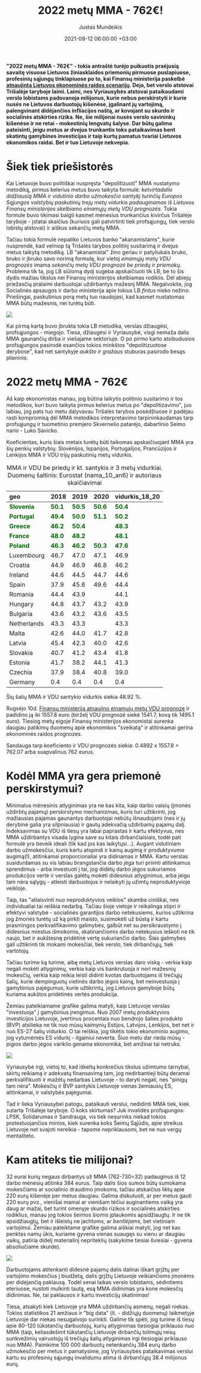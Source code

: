 ﻿---
title: "2022 metų MMA - 762€!"
date: 2021-09-12 06:00:00 +03:00
author: Justas Mundeikis
layout: post
comments: true
citation: false
image:  /assets/2021/09/13/minimum_wage.jpg
thumbnail: /assets/2021/09/13/thumb.minimum_wage.jpg
categories:
  - MMA
tags:
  - MMA
  - Trišalė taryba
  - SADM
---

**"2022 metų MMA - 762€" -  tokia antraštė turėjo puikuotis praėjusią savaitę visuose Lietuvos žiniasklaidos priemonių pirmuose puslapiuose, profesinių sąjungų tinklapiuose po to, kai Finansų ministerija paskelbė [atnaujintą Lietuvos ekonominės raidos scenarijų](https://finmin.lrv.lt/lt/aktualus-valstybes-finansu-duomenys/ekonomines-raidos-scenarijus). Deja, bet verslo atstovai Trišalėje taryboje laimi. Laimi, nes Vyriausybės atstovai pataikaudami verslo lobistams padovanoja milijonus, kurie nebus perskirstyti ir kurie nusės ne Lietuvos darbuotojų kišenėse, įgalinant jų vartojimą, palengvinant didėjančios infliacijos naštą, ar kovojant su skurdo ir socialinės atskirties rizika. Ne, šie milijonai nusės verslo savininkų kišenėse ir ne retai - mokestinių lengvatų šalyse. Dar būtų galima pateisinti, jeigu metus ar dvejus trunkantis toks pataikavimas bent skatintų gamybines investicijas ir taip kurtų pamatus tvariai Lietuvos ekonomikos raidai. Bet ir tuo Lietuvoje nekvepia.**<!--more-->

# Šiek tiek priešistorės

Kai Lietuvoje buvo politiškai nuspręsta "depolitizuoti" MMA nustatymo metodiką, pirmus kelerius metus buvo taikyta formulė: *ketvirtadalio didžiausią MMA ir vidutinio darbo užmokesčio santykį turinčių Europos Sąjungos valstybių  paskutinių trejų metų vidurkis padauginamas iš Lietuvos Finansų ministerijos skelbiamo einamųjų metų VDU prognozės*. Tokia formule buvo tikimasi baigti kasmet mėnesius trunkančius kivirčus Trišalėje taryboje - įstatai skaičius (kuriuos gali patvirtinti tiek profsąjungų, tiek verslo lobistų atstovai) ir aiškus sekančių metų MMA.

Tačiau tokia formulė nepatiko Lietuvos banko "akanamistams", kurie nusprendė, kad velniop tą Trišalės tarybos politinį susitarimą ir dvejus metus taikytą metodiką. LB "akanamistai" žino geriau ir patyliukais bruko, bruko ir įbruko savo norimą formulę, kur vietoj *einamųjų metų VDU prognozės* imama *sekančių metų VDU prognozė be priedų ir priemokų*. Problema tik ta, jog LB siūlomą dydį sugeba apskaičiuoti tik LB, be to šis dydis mažiau tikslus nei Finansų ministerijos skelbiamas rodiklis. Dėl abiejų priežasčių pralaimi darbuotojai uždirbantys mažesnį MMA. Negalvokite, jog Socialinės apsaugos ir darbo ministerija apie tokius LB *fintus* nieko nežino. Priešingai, paskutinius porą metų tuo naudojasi, kad kasmet nustatomas MMA būtų mažesnis, nei turėtų būti.

![](/assets/2021/09/13/sadm_atsakymas.png)

Kai pirmą kartą buvo įbrukta tokia LB metodika, verslas džiaugėsi, profsąjungos - miegojo. Tiesa, džiaugėsi ir Vyriausybė, visgi nemaža dalis MMA gaunančių  dirba ir viešajame sektoriuje. O po pirmo karto atsibudusios profsąjungos pasirodė esančios tokios minkštos "depolitizuotose derybose", kad net santykyje *aukšto ir gražaus* stuburas pasirodo besąs plieninis.

# 2022 metų MMA - 762€

Aš kaip ekonomistas manau, jog būtina laikytis politinio susitarimo ir tos metodikos, kuri buvo taikyta pirmus kelerius metus po "depolitizavimo", juo labiau, jog pats tuo metu dalyvavau Trišalės tarybos posėdžiuose ir padėjau rasti kompromisą dėl MMA metodikos interpretavimo tarpininkaudamas tarp profsąjungų ir tuometinio premjero Skvernelio patarėjo, dabartinio Seimo nario - Luko Savicko.

Koeficientas, kuris šiais metais turėtų būti taikomas apskaičiuojant MMA yra šių penkių valstybių: Slovėnijos, Ispanijos, Portugalijos, Prancūzijos ir Lenkijos MMA ir VDU trijų paskutinių metų vidurkis.

<table class="table table-striped table-hover table-condensed table-responsive" style="margin-left: auto; margin-right: auto;">
<caption>MMA ir VDU be priedų ir kt. santykis ir 3 metų vidurkiai. Duomenų šaltinis: Eurostat (nama_10_an6) ir autoriaus skaičiavimai</caption>
 <thead>
  <tr>
   <th style="text-align:left;"> geo </th>
   <th style="text-align:left;"> 2018 </th>
   <th style="text-align:left;"> 2019 </th>
   <th style="text-align:left;"> 2020 </th>
   <th style="text-align:left;"> vidurkis_18_20 </th>
  </tr>
 </thead>
<tbody>
  <tr>
   <td style="text-align:left;font-weight: bold;color: darkgreen !important;"> Slovenia </td>
   <td style="text-align:left;font-weight: bold;color: darkgreen !important;"> 50.1 </td>
   <td style="text-align:left;font-weight: bold;color: darkgreen !important;"> 50.5 </td>
   <td style="text-align:left;font-weight: bold;color: darkgreen !important;"> 50.6 </td>
   <td style="text-align:left;font-weight: bold;color: darkgreen !important;"> 50.4 </td>
  </tr>
  <tr>
   <td style="text-align:left;font-weight: bold;color: darkgreen !important;"> Portugal </td>
   <td style="text-align:left;font-weight: bold;color: darkgreen !important;"> 49.4 </td>
   <td style="text-align:left;font-weight: bold;color: darkgreen !important;"> 50.0 </td>
   <td style="text-align:left;font-weight: bold;color: darkgreen !important;"> 51.1 </td>
   <td style="text-align:left;font-weight: bold;color: darkgreen !important;"> 50.2 </td>
  </tr>
  <tr>
   <td style="text-align:left;font-weight: bold;color: darkgreen !important;"> Greece </td>
   <td style="text-align:left;font-weight: bold;color: darkgreen !important;"> 46.2 </td>
   <td style="text-align:left;font-weight: bold;color: darkgreen !important;"> 50.4 </td>
   <td style="text-align:left;font-weight: bold;color: darkgreen !important;">  </td>
   <td style="text-align:left;font-weight: bold;color: darkgreen !important;"> 48.3 </td>
  </tr>
  <tr>
   <td style="text-align:left;font-weight: bold;color: darkgreen !important;"> France </td>
   <td style="text-align:left;font-weight: bold;color: darkgreen !important;"> 48.0 </td>
   <td style="text-align:left;font-weight: bold;color: darkgreen !important;"> 48.2 </td>
   <td style="text-align:left;font-weight: bold;color: darkgreen !important;">  </td>
   <td style="text-align:left;font-weight: bold;color: darkgreen !important;"> 48.1 </td>
  </tr>
  <tr>
   <td style="text-align:left;font-weight: bold;color: darkgreen !important;"> Poland </td>
   <td style="text-align:left;font-weight: bold;color: darkgreen !important;"> 46.3 </td>
   <td style="text-align:left;font-weight: bold;color: darkgreen !important;"> 46.2 </td>
   <td style="text-align:left;font-weight: bold;color: darkgreen !important;"> 50.3 </td>
   <td style="text-align:left;font-weight: bold;color: darkgreen !important;"> 47.6 </td>
  </tr>
  <tr>
   <td style="text-align:left;"> Luxembourg </td>
   <td style="text-align:left;"> 46.7 </td>
   <td style="text-align:left;"> 47.0 </td>
   <td style="text-align:left;"> 47.1 </td>
   <td style="text-align:left;"> 46.9 </td>
  </tr>
  <tr>
   <td style="text-align:left;"> Croatia </td>
   <td style="text-align:left;"> 44.9 </td>
   <td style="text-align:left;"> 46.9 </td>
   <td style="text-align:left;"> 46.8 </td>
   <td style="text-align:left;"> 46.2 </td>
  </tr>
  <tr>
   <td style="text-align:left;"> Ireland </td>
   <td style="text-align:left;"> 44.6 </td>
   <td style="text-align:left;"> 44.5 </td>
   <td style="text-align:left;"> 44.7 </td>
   <td style="text-align:left;"> 44.6 </td>
  </tr>
  <tr>
   <td style="text-align:left;"> Spain </td>
   <td style="text-align:left;"> 37.9 </td>
   <td style="text-align:left;"> 45.6 </td>
   <td style="text-align:left;"> 49.6 </td>
   <td style="text-align:left;"> 44.4 </td>
  </tr>
  <tr>
   <td style="text-align:left;"> Romania </td>
   <td style="text-align:left;"> 44.4 </td>
   <td style="text-align:left;"> 43.9 </td>
   <td style="text-align:left;">  </td>
   <td style="text-align:left;"> 44.1 </td>
  </tr>
  <tr>
   <td style="text-align:left;"> Hungary </td>
   <td style="text-align:left;"> 44.8 </td>
   <td style="text-align:left;"> 43.7 </td>
   <td style="text-align:left;"> 43.2 </td>
   <td style="text-align:left;"> 43.9 </td>
  </tr>
  <tr>
   <td style="text-align:left;"> Bulgaria </td>
   <td style="text-align:left;"> 43.6 </td>
   <td style="text-align:left;"> 43.2 </td>
   <td style="text-align:left;"> 43.6 </td>
   <td style="text-align:left;"> 43.5 </td>
  </tr>
  <tr>
   <td style="text-align:left;"> Netherlands </td>
   <td style="text-align:left;"> 43.3 </td>
   <td style="text-align:left;"> 43.3 </td>
   <td style="text-align:left;">  </td>
   <td style="text-align:left;"> 43.3 </td>
  </tr>
  <tr>
   <td style="text-align:left;"> Malta </td>
   <td style="text-align:left;"> 42.6 </td>
   <td style="text-align:left;"> 44.0 </td>
   <td style="text-align:left;"> 41.7 </td>
   <td style="text-align:left;"> 42.8 </td>
  </tr>
  <tr>
   <td style="text-align:left;"> Latvia </td>
   <td style="text-align:left;"> 45.4 </td>
   <td style="text-align:left;"> 42.3 </td>
   <td style="text-align:left;"> 40.0 </td>
   <td style="text-align:left;"> 42.6 </td>
  </tr>
  <tr>
   <td style="text-align:left;"> Slovakia </td>
   <td style="text-align:left;"> 40.7 </td>
   <td style="text-align:left;"> 41.2 </td>
   <td style="text-align:left;"> 43.4 </td>
   <td style="text-align:left;"> 41.8 </td>
  </tr>
  <tr>
   <td style="text-align:left;"> Estonia </td>
   <td style="text-align:left;"> 41.7 </td>
   <td style="text-align:left;"> 38.2 </td>
   <td style="text-align:left;"> 44.1 </td>
   <td style="text-align:left;"> 41.3 </td>
  </tr>
  <tr>
   <td style="text-align:left;"> Czechia </td>
   <td style="text-align:left;"> 37.9 </td>
   <td style="text-align:left;"> 38.4 </td>
   <td style="text-align:left;"> 40.8 </td>
   <td style="text-align:left;"> 39.0 </td>
  </tr>
  <tr>
   <td style="text-align:left;"> Germany </td>
   <td style="text-align:left;"> 0.4 </td>
   <td style="text-align:left;"> 0.4 </td>
   <td style="text-align:left;"> 0.4 </td>
   <td style="text-align:left;"> 0.4 </td>
  </tr>
</tbody>
</table>


Šių šalių MMA ir VDU santykio vidurkis siekia 48.92 %.

Rugsėjo 10d. [Finansų ministerija atnaujino einamųjų metų VDU prognozę](https://finmin.lrv.lt/lt/aktualus-valstybes-finansu-duomenys/ekonomines-raidos-scenarijus) ir padidino ją iki
1557.8 euro (birželį VDU prognozė siekė 1541.7, kovą tik 1495.1 euro). Tiesiog metų eigoje Finansų ministerijos ekonomistai surenka daugiau patikimų duomenų apie ekonomikos "sveikatą" ir atitinkamai gerina ekonominės raidos prognozes.

Sandauga tarp koeficiento ir VDU prognozės siekia: 0.4892 x 1557.8 = 762.07 arba suapvalinus 762 eurus.

# Kodėl MMA yra gera priemonė perskirstymui?

Minimalus mėnesinis atlyginimas yra ne kas kita, kaip darbo vaisių (įmonės uždirbtų pajamų) perskirstymo mechanizmas, kuris turi užtikrinti, jog mažiausias pajamas gaunantys darbuotojai nebūtų išnaudojami (nes ir jų derybinė galia yra silpniausia) ir gautų adekvačią uždirbamų pajamų dalį. Indeksavimas su VDU iš tiesų yra labai paprastas ir kartu efektyvus, nes MMA uždirbantys visada lygina save su kitais dirbančiaisiais, todėl pati formulė yra beveik ideali (tik kad jos kas laikytųsi...). Augant vidutiniam darbo užmokesčiui, kuris kartu atspindi ir kainų augimą ir produktyvumo augimą(!), atitinkamai proporcionaliai yra didinamas ir MMA. Kartu verslas susidurdamas su vis labiau brangstančia darbo jėga turi priimti atitinkamus sprendimus - arba investuoti į tai, jog didėtų darbo jėgos sukuriamos produkcijos vertė ir verslas galėtų mokėti didesnius atlyginimus, arba jeigu tam nėra sąlygų - atleisti darbuotojus ir nelaikyti jų užimtų neproduktyvioje veikloje.

Taip, tas "atlaisvinti nuo neproduktyvios veiklos" skamba ciniškai, nes individualiai tai reiškia nedarbą. Tačiau šioje vietoje ir reikalinga stipri ir efektyvi valstybė - socialinės garantijos darbo netekusiems, kurios užtikrina jog žmonės turėtų už ką pirkti maisto, susimokėti už būstą ir kartu prasmingos perkvalifikavimo galimybės, galbūt net su persikraustymo į didesnius miestus išmokomis, skatinančiomis darbo netekusius ieškoti ne tik naujo, bet ir aukštesnę pridėtinė vertę sukuriančio darbo. Šias galimybes gali užtikrinti tik mokami mokesčiai, tiek verslo, tiek dirbančiųjų, tiek vartotojų.  

Tačiau turime ką turime, aibę metų Lietuvos verslas daro viską - verkia kaip negali mokėti atlyginimų, verkia kaip vis bankrutuoja ir nori mažesnių mokesčių, verkia kaip reikia leisti didinti kvotas darbuotojams iš trečiųjų šalių, kurie dempinguotų vietinės darbo jėgos kainą, bet neinvestuoja į gamybinius pajėgumus, kurie užtikrintų, jog Lietuvos gamyboje būtų kuriama aukštos pridėtinės vertės produkcija.

Žemiau pateikiamame grafike galima matyti, kaip Lietuvoje verslas "investuoja" į gamybinius įrengimus. Nuo 2007 metų produktyvios investicijos Lietuvoje, įvertinus procentais nuo bendrojo šalies produkto (BVP) atsilieka ne tik nuo mūsų kaimynių Estijos, Latvijos, Lenkijos, bet net ir nuo ES-27 šalių vidurkio. O tai reiškia, jog tikėtis tokio ekonominio augimo, jog vytumėmės ES vidurkį - ilgainiui neverta. Šiuo metu dar rieda mūsų - pigios darbo jėgos variklio genama ekonomika, bet amžinai tai netruks.

![](/assets/2021/09/13/nama_10_an6.png)

Vyriausybė irgi, vietoj to, kad iškeltų konkrečius tikslus užimtumo tarnybai, skirtų reikiamą ir adekvatų finansavimą tam, jog nedirbantieji būtų deramai perkvalifikuoti ir mažėtų nedarbas Lietuvoje - to daryti negali, nes "pinigų tam nėra". Mokesčių ir BVP santykis Lietuvoje vienas žemiausių ES, atitinkamai, ir valstybės pajėgumai.

Tad ir lieka Vyriausybei patogu, pataikauti verslui, nedidinti MMA tiek, kiek sutarta Trišaleje taryboje. O koks skirtumas? Juk invalidės profsąjungos: LPSK, Solidarumas ir Sandrauga, vis tiek nesurinks niekad tokios protestuojančios minios, kiek surenka koks Šeimų Sąjūdis, apie streikus Lietuvoje net svajoti nereikia - tapome nepriklausomi, bet ne nuo vergų mentaliteto.

# Kam atiteks tie milijonai?

32 eurai kurių negaus dirbantys už MMA (762-730=32) padauginus iš 12 darbo mėnesių atitinka 384 eurus. Taip dalis šios sumos būtų sumokama mokesčiams ar socialinio draudimo įmokoms, tačiau atskaičius liktų apie 220 eurų kišenėje per metus daugiau. Galima diskutuoti, ar per metus gauti 220 eurų pvz., vienišai mamai ar vienišam tėčiui auginantiems vaiką yra daug ar mažai, bet turint omenyje skurdo rizikos ir socialinės atskirties rodiklius, manau jog tokios šeimos šiomis įplaukomis apsidžiaugtų. Ir ne tik apsidžiaugtų, bet ir išleistų ne jachtoms, ar *bentlėjams*, bet vietiniam vartojimui. Žemiau pateiktame grafike galima aiškiai matyti, jog net kas penktas namų ūkis, kuriame gyvena vienas suaugęs su vienu ar daugiau vaikų, patiria didelį materialinį nepriteklių (sakykime tiesiai šviesiai - gyvena absoliučiame skurde).

![](/assets/2021/09/13/mat_dep.png)

Darbuotojams atitenkanti didesnė pajamų dalis dalinai iškart grįžtų per vartojimo mokesčius į biudžetą, dalis grįžtų Lietuvoje veikiančioms įmonėms per didėjančią paklausą. Todėl senai laikas verslo lobistams, sėdintiems eteriuose, nustoti mulkinti tautą, esą MMA didinimas yra kone mokesčių didinimas. Ne, tai paklausos ir kartu investicijų skatinimas!

Tiesa, atsakyti kiek Lietuvoje yra MMA uždirbančių asmenų, negali niekas. Tokios statistikos 21 amžiaus ir "big data" (lt. - didžiųjų duomenų) laikmetyje Lietuvoje dar niekas nesugalvojo surinkti. Galime tik spėti, jog turime iš tiesų apie 80-120 tūkstančių darbuotojų, kurių atlyginimas tiesiogiai priklauso nuo MMA (taip, keliasdešimt tūkstančių Lietuvoje dirbančių tolimųjų reisų sunkvežimių vairuotojų iš trečiųjų šalių atlyginimas irgi tiesiogiai priklauso nuo MMA). Paimkime 100 000 darbuotų netenkančių 384 eurų darbo užmokesčio per metus ir pamatysime, jog Vyriausybės pataikavimas verslui kartu su profesinių sąjungų invalidumu atima iš dirbančiųjų 38.4 milijonus eurų.
